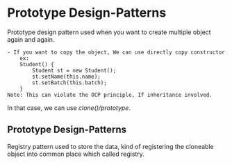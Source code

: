 # Prototype Design-Patterns

Prototype design pattern used when you want to create multiple object again and again.

    - If you want to copy the object, We can use directly copy constructor
        ex: 
        Student() {
            Student st = new Student();
            st.setName(this.name);
            st.setBatch(this.batch);
        }
    Note: This can violate the OCP principle, If inheritance involved.

In that case, we can use *clone()/prototype*. 

## Prototype Design-Patterns

Registry pattern used to store the data, kind of registering the cloneable object into common place which called registry.